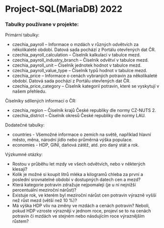 # Project-SQL(MariaDB) 2022

### Tabulky používane v projekte:
Primární tabulky:
* czechia_payroll – Informace o mzdách v různých odvětvích za několikaleté období. Datová sada pochází z Portálu otevřených dat ČR.
* czechia_payroll_calculation – Číselník kalkulací v tabulce mezd.
* czechia_payroll_industry_branch – Číselník odvětví v tabulce mezd.
* czechia_payroll_unit – Číselník jednotek hodnot v tabulce mezd.
* czechia_payroll_value_type – Číselník typů hodnot v tabulce mezd.
* czechia_price – Informace o cenách vybraných potravin za několikaleté období. Datová sada pochází z Portálu otevřených dat ČR.
* czechia_price_category – Číselník kategorií potravin, které se vyskytují v našem přehledu.

Číselníky sdílených informací o ČR:
* czechia_region – Číselník krajů České republiky dle normy CZ-NUTS 2.
* czechia_district – Číselník okresů České republiky dle normy LAU.

Dodatečné tabulky:
* countries - Všemožné informace o zemích na světě, například hlavní město, měna, národní jídlo nebo průměrná výška populace.
* economies - HDP, GINI, daňová zátěž, atd. pro daný stát a rok.

Výzkumné otázky:
* Rostou v průběhu let mzdy ve všech odvětvích, nebo v některých klesají?
* Kolik je možné si koupit litrů mléka a kilogramů chleba za první a poslední srovnatelné období v dostupných datech cen a mezd?
* Která kategorie potravin zdražuje nejpomaleji (je u ní nejnižší percentuální meziroční nárůst)?
* Existuje rok, ve kterém byl meziroční nárůst cen potravin výrazně vyšší než růst mezd (větší než 10 %)?
* Má výška HDP vliv na změny ve mzdách a cenách potravin? Neboli, pokud HDP vzroste výrazněji v jednom roce, projeví se to na cenách potravin či mzdách ve stejném nebo násdujícím roce výraznějším růstem?
